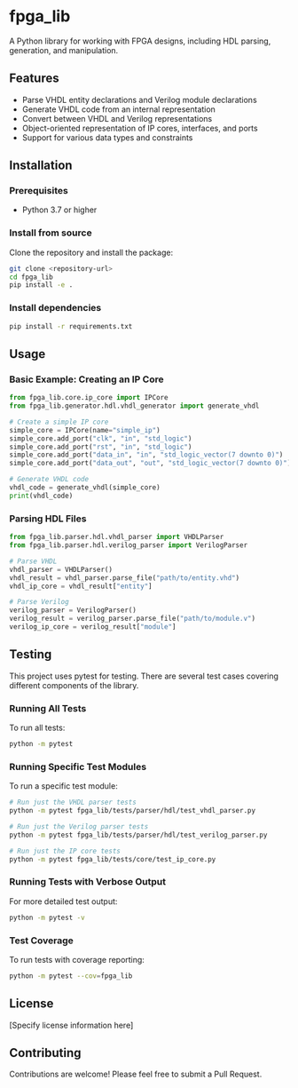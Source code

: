 # fpga_lib

A Python library for working with FPGA designs, including HDL parsing, generation, and manipulation.

## Features

- Parse VHDL entity declarations and Verilog module declarations
- Generate VHDL code from an internal representation
- Convert between VHDL and Verilog representations
- Object-oriented representation of IP cores, interfaces, and ports
- Support for various data types and constraints

## Installation

### Prerequisites

- Python 3.7 or higher

### Install from source

Clone the repository and install the package:

```bash
git clone <repository-url>
cd fpga_lib
pip install -e .
```

### Install dependencies

```bash
pip install -r requirements.txt
```

## Usage

### Basic Example: Creating an IP Core

```python
from fpga_lib.core.ip_core import IPCore
from fpga_lib.generator.hdl.vhdl_generator import generate_vhdl

# Create a simple IP core
simple_core = IPCore(name="simple_ip")
simple_core.add_port("clk", "in", "std_logic")
simple_core.add_port("rst", "in", "std_logic")
simple_core.add_port("data_in", "in", "std_logic_vector(7 downto 0)")
simple_core.add_port("data_out", "out", "std_logic_vector(7 downto 0)")

# Generate VHDL code
vhdl_code = generate_vhdl(simple_core)
print(vhdl_code)
```

### Parsing HDL Files

```python
from fpga_lib.parser.hdl.vhdl_parser import VHDLParser
from fpga_lib.parser.hdl.verilog_parser import VerilogParser

# Parse VHDL
vhdl_parser = VHDLParser()
vhdl_result = vhdl_parser.parse_file("path/to/entity.vhd")
vhdl_ip_core = vhdl_result["entity"]

# Parse Verilog
verilog_parser = VerilogParser()
verilog_result = verilog_parser.parse_file("path/to/module.v")
verilog_ip_core = verilog_result["module"]
```

## Testing

This project uses pytest for testing. There are several test cases covering different components of the library.

### Running All Tests

To run all tests:

```bash
python -m pytest
```

### Running Specific Test Modules

To run a specific test module:

```bash
# Run just the VHDL parser tests
python -m pytest fpga_lib/tests/parser/hdl/test_vhdl_parser.py

# Run just the Verilog parser tests
python -m pytest fpga_lib/tests/parser/hdl/test_verilog_parser.py

# Run just the IP core tests
python -m pytest fpga_lib/tests/core/test_ip_core.py
```

### Running Tests with Verbose Output

For more detailed test output:

```bash
python -m pytest -v
```

### Test Coverage

To run tests with coverage reporting:

```bash
python -m pytest --cov=fpga_lib
```

## License

[Specify license information here]

## Contributing

Contributions are welcome! Please feel free to submit a Pull Request.

